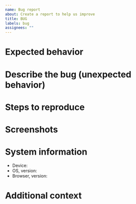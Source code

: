 ```yaml
---
name: Bug report
about: Create a report to help us improve
title: BUG
labels: bug
assignees: ""
---
```


<!-- If you're experiencing a bug while on a Daily call, before filing a bug report, please try these troubleshooting steps: https://help.daily.co/en/articles/2303117-top-troubleshooting-tips -->

# Expected behavior

<!-- Please share a clear and concise description of what you expected to happen. -->

# Describe the bug (unexpected behavior)

<!-- A clear and concise description of what the bug is. -->

# Steps to reproduce

<!-- 1. Go to '...' -->
<!-- 2. Click on '....' -->
<!-- 3. Scroll down to '....' -->
<!-- 4. See error -->

# Screenshots

<!-- If applicable, add screenshots to help explain your problem. -->

# System information

<!-- Please tell us as much as you can about your setup. Because of how video calls can vary across browsers and devices,  this information will help us troubleshoot your issue faster. -->

- Device:
- OS, version:
- Browser, version:

# Additional context

<!-- Add any other context about the problem or helpful links here. -->
